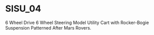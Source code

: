# SISU_04
6 Wheel Drive 6 Wheel Steering Model Utility Cart with Rocker-Bogie Suspension Patterned After Mars Rovers.
